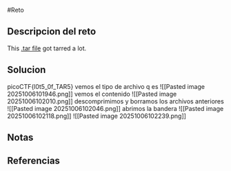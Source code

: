 #Reto 
## Descripcion del reto
This [.tar file](https://jupiter.challenges.picoctf.org/static/52084b5ad360b25f9af83933114324e0/1000.tar) got tarred a lot.
## Solucion
picoCTF{l0t5_0f_TAR5}
vemos el tipo de archivo q es
![[Pasted image 20251006101946.png]]
vemos el contenido
![[Pasted image 20251006102010.png]]
descomprimimos y borramos los archivos anteriores
![[Pasted image 20251006102046.png]]
abrimos la bandera
![[Pasted image 20251006102118.png]]
![[Pasted image 20251006102239.png]]

## Notas

## Referencias

